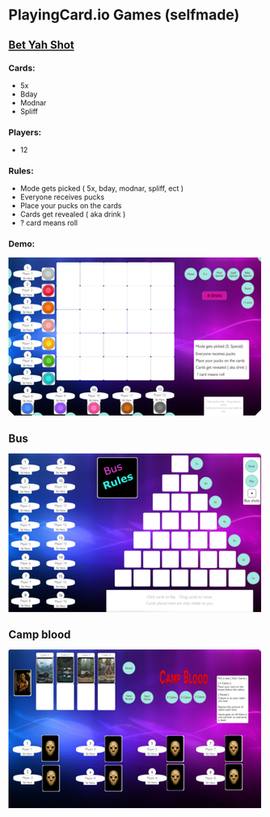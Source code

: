 # PlayingCard.io Games (selfmade)

## [Bet Yah Shot](https://github.com/Steefyo/PlayingCards.io/raw/main/BetYahShot/bet-yah-shot.pcio)

### Cards:
- 5x
- Bday
- Modnar
- Spliff

### Players:
- 12

### Rules:
- Mode gets picked ( 5x, bday, modnar, spliff, ect )
- Everyone receives pucks
- Place your pucks on the cards
- Cards get revealed ( aka drink )
- ? card means roll

### Demo:
<img src="BetYahShot/Demo/Demo.BetYahShot.1.png" style="width: 500px" />

## Bus
<img src="Bus/Demo/Demo.Bus.1.png" style="width: 500px" />

## Camp blood
<img src="CampBlood/Demo/Demo.CampBlood.1.png" style="width: 500px" />
